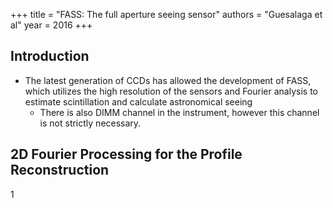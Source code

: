 +++
title = "FASS: The full aperture seeing sensor"
authors = "Guesalaga et al"
year = 2016
+++

## Introduction 

- The latest generation of CCDs has allowed the development of FASS, which
  utilizes the high resolution of the sensors and Fourier analysis to estimate
  scintillation and calculate astronomical seeing
  - There is also DIMM channel in the instrument, however this channel is not
    strictly necessary.

## 2D Fourier Processing for the Profile Reconstruction

1
